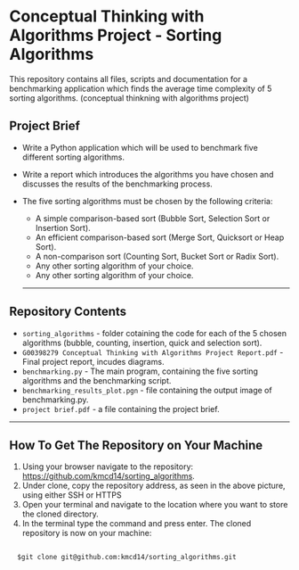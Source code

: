 # Conceptual Thinking with Algorithms Project - Sorting Algorithms

This repository contains all files, scripts and documentation for a benchmarking application which finds the average time complexity of 5 sorting algorithms.  (conceptual thinkning with algorithms project)

## Project Brief

- Write a Python application which will be used to benchmark five different sorting algorithms.
- Write a report which introduces the algorithms you have chosen and discusses the results of the benchmarking process.
- The five sorting algorithms must be chosen by the following criteria:
  - A simple comparison-based sort (Bubble Sort, Selection Sort or Insertion Sort).
  - An efficient comparison-based sort (Merge Sort, Quicksort or Heap Sort).
  - A non-comparison sort (Counting Sort, Bucket Sort or Radix Sort).
  - Any other sorting algorithm of your choice.
  - Any other sorting algorithm of your choice.
  
  
  ---
  
 ## Repository Contents
 
- ```sorting_algorithms``` - folder cotaining the code for each of the 5 chosen algorithms (bubble, counting, insertion, quick and selection sort).
- ```G00398279 Conceptual Thinking with Algorithms Project Report.pdf``` - Final project report, incudes diagrams.
- ```benchmarking.py``` - The main program, containing the five sorting algorithms and the benchmarking script.
- ```benchmarking_results_plot.pgn``` - file containing the output image of benchmarking.py.
- ```project brief.pdf``` - a file containing the project brief. 


---

## How To Get The Repository on Your Machine


1. Using your browser navigate to the repository: https://github.com/kmcd14/sorting_algorithms.
2. Under clone, copy the repository address, as seen in the above picture, using either SSH or HTTPS
3. Open your terminal and navigate to the location where you want to store the cloned directory.
4. In the terminal type the command and press enter. The cloned repository is now on your machine:


```

  $git clone git@github.com:kmcd14/sorting_algorithms.git
  
```



